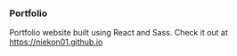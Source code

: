 ### Portfolio

Portfolio website built using React and Sass.
 Check it out at https://niekon01.github.io